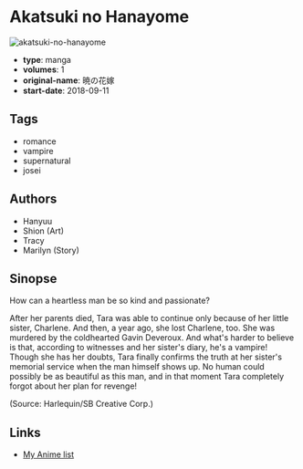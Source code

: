 # Akatsuki no Hanayome

![akatsuki-no-hanayome](https://cdn.myanimelist.net/images/manga/3/240435.jpg)

-   **type**: manga
-   **volumes**: 1
-   **original-name**: 暁の花嫁
-   **start-date**: 2018-09-11

## Tags

-   romance
-   vampire
-   supernatural
-   josei

## Authors

-   Hanyuu
-   Shion (Art)
-   Tracy
-   Marilyn (Story)

## Sinopse

How can a heartless man be so kind and passionate?

After her parents died, Tara was able to continue only because of her little sister, Charlene. And then, a year ago, she lost Charlene, too. She was murdered by the coldhearted Gavin Deveroux. And what's harder to believe is that, according to witnesses and her sister's diary, he's a vampire! Though she has her doubts, Tara finally confirms the truth at her sister's memorial service when the man himself shows up. No human could possibly be as beautiful as this man, and in that moment Tara completely forgot about her plan for revenge!

(Source: Harlequin/SB Creative Corp.)

## Links

-   [My Anime list](https://myanimelist.net/manga/126894/Akatsuki_no_Hanayome)
